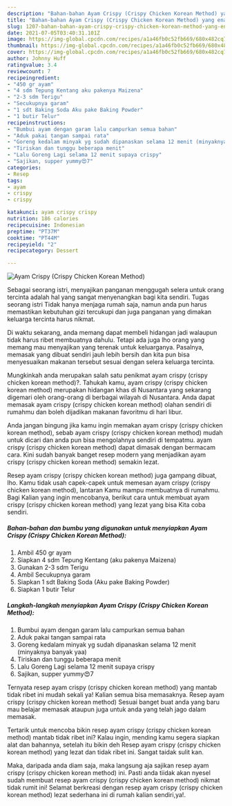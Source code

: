```yaml
---
description: "Bahan-bahan Ayam Crispy (Crispy Chicken Korean Method) yang enak Untuk Jualan"
title: "Bahan-bahan Ayam Crispy (Crispy Chicken Korean Method) yang enak Untuk Jualan"
slug: 1207-bahan-bahan-ayam-crispy-crispy-chicken-korean-method-yang-enak-untuk-jualan
date: 2021-07-05T03:40:31.101Z
image: https://img-global.cpcdn.com/recipes/a1a46fb0c52fb669/680x482cq70/ayam-crispy-crispy-chicken-korean-method-foto-resep-utama.jpg
thumbnail: https://img-global.cpcdn.com/recipes/a1a46fb0c52fb669/680x482cq70/ayam-crispy-crispy-chicken-korean-method-foto-resep-utama.jpg
cover: https://img-global.cpcdn.com/recipes/a1a46fb0c52fb669/680x482cq70/ayam-crispy-crispy-chicken-korean-method-foto-resep-utama.jpg
author: Johnny Huff
ratingvalue: 3.4
reviewcount: 7
recipeingredient:
- "450 gr ayam"
- "4 sdm Tepung Kentang aku pakenya Maizena"
- "2-3 sdm Terigu"
- "Secukupnya garam"
- "1 sdt Baking Soda Aku pake Baking Powder"
- "1 butir Telur"
recipeinstructions:
- "Bumbui ayam dengan garam lalu campurkan semua bahan"
- "Aduk pakai tangan sampai rata"
- "Goreng kedalam minyak yg sudah dipanaskan selama 12 menit (minyaknya banyak yaa)"
- "Tiriskan dan tunggu beberapa menit"
- "Lalu Goreng Lagi selama 12 menit supaya crispy"
- "Sajikan, supper yummy😍7"
categories:
- Resep
tags:
- ayam
- crispy
- crispy

katakunci: ayam crispy crispy 
nutrition: 186 calories
recipecuisine: Indonesian
preptime: "PT37M"
cooktime: "PT44M"
recipeyield: "2"
recipecategory: Dessert

---
```



![Ayam Crispy (Crispy Chicken Korean Method)](https://img-global.cpcdn.com/recipes/a1a46fb0c52fb669/680x482cq70/ayam-crispy-crispy-chicken-korean-method-foto-resep-utama.jpg)

Sebagai seorang istri, menyajikan panganan menggugah selera untuk orang tercinta adalah hal yang sangat menyenangkan bagi kita sendiri. Tugas seorang istri Tidak hanya menjaga rumah saja, namun anda pun harus memastikan kebutuhan gizi tercukupi dan juga panganan yang dimakan keluarga tercinta harus nikmat.

Di waktu  sekarang, anda memang dapat membeli hidangan jadi walaupun tidak harus ribet membuatnya dahulu. Tetapi ada juga lho orang yang memang mau menyajikan yang terenak untuk keluarganya. Pasalnya, memasak yang dibuat sendiri jauh lebih bersih dan kita pun bisa menyesuaikan makanan tersebut sesuai dengan selera keluarga tercinta. 



Mungkinkah anda merupakan salah satu penikmat ayam crispy (crispy chicken korean method)?. Tahukah kamu, ayam crispy (crispy chicken korean method) merupakan hidangan khas di Nusantara yang sekarang digemari oleh orang-orang di berbagai wilayah di Nusantara. Anda dapat memasak ayam crispy (crispy chicken korean method) olahan sendiri di rumahmu dan boleh dijadikan makanan favoritmu di hari libur.

Anda jangan bingung jika kamu ingin memakan ayam crispy (crispy chicken korean method), sebab ayam crispy (crispy chicken korean method) mudah untuk dicari dan anda pun bisa mengolahnya sendiri di tempatmu. ayam crispy (crispy chicken korean method) dapat dimasak dengan bermacam cara. Kini sudah banyak banget resep modern yang menjadikan ayam crispy (crispy chicken korean method) semakin lezat.

Resep ayam crispy (crispy chicken korean method) juga gampang dibuat, lho. Kamu tidak usah capek-capek untuk memesan ayam crispy (crispy chicken korean method), lantaran Kamu mampu membuatnya di rumahmu. Bagi Kalian yang ingin mencobanya, berikut cara untuk membuat ayam crispy (crispy chicken korean method) yang lezat yang bisa Kita coba sendiri.

<!--inarticleads1-->

##### Bahan-bahan dan bumbu yang digunakan untuk menyiapkan Ayam Crispy (Crispy Chicken Korean Method):

1. Ambil 450 gr ayam
1. Siapkan 4 sdm Tepung Kentang (aku pakenya Maizena)
1. Gunakan 2-3 sdm Terigu
1. Ambil Secukupnya garam
1. Siapkan 1 sdt Baking Soda (Aku pake Baking Powder)
1. Siapkan 1 butir Telur




<!--inarticleads2-->

##### Langkah-langkah menyiapkan Ayam Crispy (Crispy Chicken Korean Method):

1. Bumbui ayam dengan garam lalu campurkan semua bahan
1. Aduk pakai tangan sampai rata
1. Goreng kedalam minyak yg sudah dipanaskan selama 12 menit (minyaknya banyak yaa)
1. Tiriskan dan tunggu beberapa menit
1. Lalu Goreng Lagi selama 12 menit supaya crispy
1. Sajikan, supper yummy😍7




Ternyata resep ayam crispy (crispy chicken korean method) yang mantab tidak ribet ini mudah sekali ya! Kalian semua bisa memasaknya. Resep ayam crispy (crispy chicken korean method) Sesuai banget buat anda yang baru mau belajar memasak ataupun juga untuk anda yang telah jago dalam memasak.

Tertarik untuk mencoba bikin resep ayam crispy (crispy chicken korean method) mantab tidak ribet ini? Kalau ingin, mending kamu segera siapkan alat dan bahannya, setelah itu bikin deh Resep ayam crispy (crispy chicken korean method) yang lezat dan tidak ribet ini. Sangat taidak sulit kan. 

Maka, daripada anda diam saja, maka langsung aja sajikan resep ayam crispy (crispy chicken korean method) ini. Pasti anda tiidak akan nyesel sudah membuat resep ayam crispy (crispy chicken korean method) nikmat tidak rumit ini! Selamat berkreasi dengan resep ayam crispy (crispy chicken korean method) lezat sederhana ini di rumah kalian sendiri,ya!.

